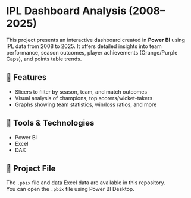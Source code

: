# IPL Dashboard Analysis (2008–2025)

This project presents an interactive dashboard created in **Power BI** using IPL data from 2008 to 2025. It offers detailed insights into team performance, season outcomes, player achievements (Orange/Purple Caps), and points table trends.

## 🚀 Features
- Slicers to filter by season, team, and match outcomes
- Visual analysis of champions, top scorers/wicket-takers
- Graphs showing team statistics, win/loss ratios, and more

## 🧰 Tools & Technologies
- Power BI
- Excel
- DAX

## 📎 Project File
The `.pbix` file and data Excel data are available in this repository.  
You can open the `.pbix` file using Power BI Desktop.

